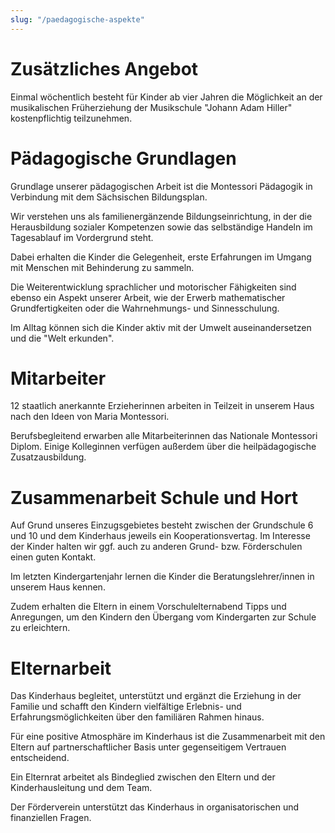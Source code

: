 ```yaml
---
slug: "/paedagogische-aspekte"
---
```


# Zusätzliches Angebot

Einmal wöchentlich besteht für Kinder ab vier Jahren die Möglichkeit an der musikalischen Früherziehung der Musikschule "Johann Adam Hiller" kostenpflichtig teilzunehmen.


# Pädagogische Grundlagen

Grundlage unserer pädagogischen Arbeit ist die Montessori Pädagogik in Verbindung mit dem Sächsischen Bildungsplan.

Wir verstehen uns als familienergänzende Bildungseinrichtung, in der die Herausbildung sozialer Kompetenzen sowie das selbständige Handeln im Tagesablauf im Vordergrund steht.

Dabei erhalten die Kinder die Gelegenheit, erste Erfahrungen im Umgang mit Menschen mit Behinderung zu sammeln.

Die Weiterentwicklung sprachlicher und motorischer Fähigkeiten sind ebenso ein Aspekt unserer Arbeit, wie der Erwerb mathematischer Grundfertigkeiten oder die Wahrnehmungs- und Sinnesschulung.

Im Alltag können sich die Kinder aktiv mit der Umwelt auseinandersetzen und die "Welt erkunden".


# Mitarbeiter

12 staatlich anerkannte Erzieherinnen arbeiten in Teilzeit in unserem Haus nach den Ideen von Maria Montessori.

Berufsbegleitend erwarben alle Mitarbeiterinnen das Nationale Montessori Diplom. Einige Kolleginnen verfügen außerdem über die heilpädagogische Zusatzausbildung. 


# Zusammenarbeit Schule und Hort

Auf Grund unseres Einzugsgebietes besteht zwischen der Grundschule 6 und 10 und dem Kinderhaus jeweils ein Kooperationsvertag. Im Interesse der Kinder halten wir ggf. auch zu anderen Grund- bzw. Förderschulen einen guten Kontakt.

Im letzten Kindergartenjahr lernen die Kinder die Beratungslehrer/innen in unserem Haus kennen.

Zudem erhalten die Eltern in einem Vorschulelternabend Tipps und Anregungen, um den Kindern den Übergang vom Kindergarten zur Schule zu erleichtern.


# Elternarbeit

Das Kinderhaus begleitet, unterstützt und ergänzt die Erziehung in der Familie und schafft den Kindern vielfältige Erlebnis- und Erfahrungsmöglichkeiten über den familiären Rahmen hinaus.

Für eine positive Atmosphäre im Kinderhaus ist die Zusammenarbeit mit den Eltern auf partnerschaftlicher Basis unter gegenseitigem Vertrauen entscheidend.

Ein Elternrat arbeitet als Bindeglied zwischen den Eltern und der Kinderhausleitung und dem Team.

Der Förderverein unterstützt das Kinderhaus in organisatorischen und finanziellen Fragen.
